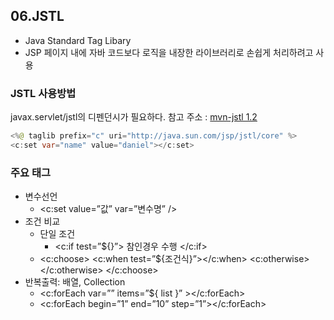 ## 06.JSTL

-   Java Standard Tag Libary
-   JSP 페이지 내에 자바 코드보다 로직을 내장한 라이브러리로 손쉽게 처리하려고 사용

### JSTL 사용방법

javax.servlet/jstl의 디펜던시가 필요하다.
참고 주소 : [mvn-jstl 1.2](https://mvnrepository.com/artifact/javax.servlet/jstl/1.2)

```java
<%@ taglib prefix="c" uri="http://java.sun.com/jsp/jstl/core" %>
<c:set var="name" value="daniel"></c:set>

```

### 주요 태그

-   변수선언
    -   <c:set value=”값” var=”변수명” />
-   조건 비교
    -   단일 조건
        -   <c:if test=”${}”>
            참인경우 수행
            </c:if>
    -   <c:choose>
        <c:when test=”${조건식}”></c:when>
        <c:otherwise></c:otherwise>
        </c:choose>
-   반복출력: 배열, Collection
    -   <c:forEach var=”” items=”${ list }” ></c:forEach>
    -   <c:forEach begin=”1” end=”10” step=”1”></c:forEach>

